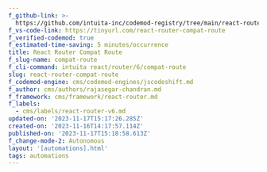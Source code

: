 ```yaml
---
f_github-link: >-
  https://github.com/intuita-inc/codemod-registry/tree/main/react-router/6/compat-route
f_vs-code-link: https://tinyurl.com/react-router-compat-route
f_verified-codemod: true
f_estimated-time-saving: 5 minutes/occurrence
title: React Router Compat Route
f_slug-name: compat-route
f_cli-command: intuita react/router/6/compat-route
slug: react-router-compat-route
f_codemod-engine: cms/codemod-engines/jscodeshift.md
f_author: cms/authors/rajasegar-chandran.md
f_framework: cms/framework/react-router.md
f_labels:
  - cms/labels/react-router-v6.md
updated-on: '2023-11-17T15:17:26.285Z'
created-on: '2023-11-16T14:17:57.114Z'
published-on: '2023-11-17T15:18:58.613Z'
f_change-mode-2: Autonomous
layout: '[automations].html'
tags: automations
---
```



